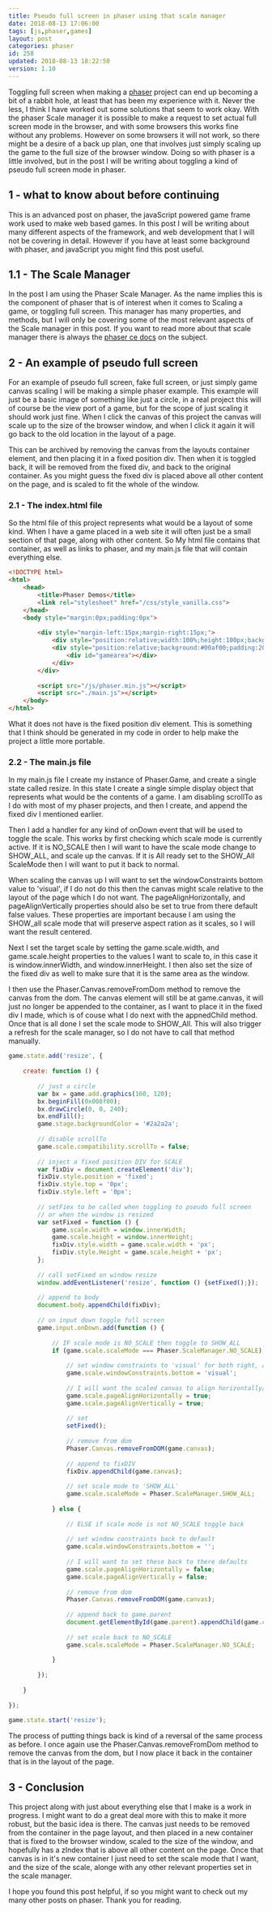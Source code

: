 ```yaml
---
title: Pseudo full screen in phaser using that scale manager
date: 2018-08-13 17:06:00
tags: [js,phaser,games]
layout: post
categories: phaser
id: 258
updated: 2018-08-13 18:22:50
version: 1.10
---
```


Toggling full screen when making a [phaser](http://phaser.io) project can end up becoming a bit of a rabbit hole, at least that has been my experience with it. Never the less, I think I have worked out some solutions that seem to work okay. With the phaser Scale manager it is possible to make a request to set actual full screen mode in the browser, and with some browsers this works fine without any problems. However on some browsers it will not work, so there might be a desire of a back up plan, one that involves just simply scaling up the game to the full size of the browser window. Doing so with phaser is a little involved, but in the post I will be writing about toggling a kind of pseudo full screen mode in phaser.

<!-- more -->

## 1 - what to know about before continuing

This is an advanced post on phaser, the javaScript powered game frame work used to make web based games. In this post I will be writing about many different aspects of the framework, and web development that I will not be covering in detail. However if you have at least some background with phaser, and javaScript you might find this post useful.

## 1.1 - The Scale Manager

In the post I am using the Phaser Scale Manager. As the name implies this is the component of phaser that is of interest when it comes to Scaling a game, or toggling full screen. This manager has many properties, and methods, but I will only be covering some of the most relevant aspects of the Scale manager in this post. If you want to read more about that scale manager there is always the [phaser ce docs](https://photonstorm.github.io/phaser-ce/Phaser.ScaleManager.html) on the subject.


## 2 - An example of pseudo full screen

For an example of pseudo full screen, fake full screen, or just simply game canvas scaling I will be making a simple phaser example. This example will just be a basic image of something like just a circle, in a real project this will of course be the view port of a game, but for the scope of just scaling it should work just fine. When I click the canvas of this project the canvas will scale up to the size of the browser window, and when I click it again it will go back to the old location in the layout of a page. 

This can be archived by removing the canvas from the layouts container element, and then placing it in a fixed position div. Then when it is toggled back, it will be removed from the fixed div, and back to the original container. As you might guess the fixed div is placed above all other content on the page, and is scaled to fit the whole of the window.

### 2.1 - The index.html file

So the html file of this project represents what would be a layout of some kind. When I have a game placed in a web site it will often just be a small section of that page, along with other content. So My html file contains that container, as well as links to phaser, and my main.js file that will contain everything else.

```html
<!DOCTYPE html>
<html>
    <head>
        <title>Phaser Demos</title>
        <link rel="stylesheet" href="/css/style_vanilla.css">
    </head>
    <body style="margin:0px;padding:0px">
 
        <div style="margin-left:15px;margin-right:15px;">
            <div style="position:relative;width:100%;height:100px;background:#af0000;"></div>
            <div style="position:relative;background:#00af00;padding:20px;">
                <div id="gamearea"></div>
            </div>
        </div>
 
        <script src="/js/phaser.min.js"></script>
        <script src="./main.js"></script>
    </body>
</html>
```

What it does not have is the fixed position div element. This is something that I think should be generated in my code in order to help make the project a little more portable.

### 2.2 - The main.js file

In my main.js file I create my instance of Phaser.Game, and create a single state called resize. In this state I create a single simple display object that represents what would be the contents of a game. I am disabling scrollTo as I do with most of my phaser projects, and then I create, and append the fixed div I mentioned earlier.

Then I add a handler for any kind of onDown event that will be used to toggle the scale. This works by first checking which scale mode is currently active. If it is NO_SCALE then I will want to have the scale mode change to SHOW_ALL, and scale up the canvas. If it is All ready set to the SHOW_All ScaleMode then I will want to put it back to normal.

When scaling the canvas up I will want to set the windowConstraints bottom value to 'visual', if I do not do this then the canvas might scale relative to the layout of the page which I do not want. The pageAlignHorizontally, and pageAlignVertically properties should also be set to true from there default false values. These properties are important because I am using the SHOW_all scale mode that will preserve aspect ration as it scales, so I will want the result centered.

Next I set the target scale by setting the game.scale.width, and game.scale.height properties to the values I want to scale to, in this case it is window.innerWidth, and window.innerHeight. I then also set the size of the fixed div as well to make sure that it is the same area as the window.

I then use the Phaser.Canvas.removeFromDom method to remove the canvas from the dom. The canvas element will still be at game.canvas, it will just no longer be appended to the container, as I want to place it in the fixed div I made, which is of couse what I do next with the appnedChild method. Once that is all done I set the scale mode to SHOW_All. This will also trigger a refresh for the scale manager, so I do not have to call that method manually.

```js
game.state.add('resize', {
 
    create: function () {
 
        // just a circle
        var bx = game.add.graphics(160, 120);
        bx.beginFill(0x008f00);
        bx.drawCircle(0, 0, 240);
        bx.endFill();
        game.stage.backgroundColor = '#2a2a2a';
 
        // disable scrollTo
        game.scale.compatibility.scrollTo = false;
 
        // inject a fixed position DIV for SCALE
        var fixDiv = document.createElement('div');
        fixDiv.style.position = 'fixed';
        fixDiv.style.top = '0px';
        fixDiv.style.left = '0px';
 
        // setFiex to be called when toggling to pseudo full screen
        // or when the window is resized
        var setFixed = function () {
            game.scale.width = window.innerWidth;
            game.scale.height = window.innerHeight;
            fixDiv.style.width = game.scale.width + 'px';
            fixDiv.style.Height = game.scale.height + 'px';
        };
 
        // call setFixed on window resize
        window.addEventListener('resize', function () {setFixed();});
 
        // append to body
        document.body.appendChild(fixDiv);
 
        // on input down toggle full screen
        game.input.onDown.add(function () {
 
            // IF scale mode is NO_SCALE then toggle to SHOW_ALL
            if (game.scale.scaleMode === Phaser.ScaleManager.NO_SCALE) {
 
                // set window constraints to 'visual' for both right, and bottom
                game.scale.windowConstraints.bottom = 'visual';
 
                // I will want the scaled canvas to align horizontally/Vertically
                game.scale.pageAlignHorizontally = true;
                game.scale.pageAlignVertically = true;
 
                // set
                setFixed();
 
                // remove from dom
                Phaser.Canvas.removeFromDOM(game.canvas);
 
                // append to fixDIV
                fixDiv.appendChild(game.canvas);
 
                // set scale mode to 'SHOW_ALL'
                game.scale.scaleMode = Phaser.ScaleManager.SHOW_ALL;
 
            } else {
 
                // ELSE if scale mode is not NO_SCALE toggle back
 
                // set window constraints back to default
                game.scale.windowConstraints.bottom = '';
 
                // I will want to set these back to there defaults
                game.scale.pageAlignHorizontally = false;
                game.scale.pageAlignVertically = false;
 
                // remove from dom
                Phaser.Canvas.removeFromDOM(game.canvas);
 
                // append back to game.parent
                document.getElementById(game.parent).appendChild(game.canvas);
 
                // set scale back to NO_SCALE
                game.scale.scaleMode = Phaser.ScaleManager.NO_SCALE;
 
            }
 
        });
 
    }
 
});
 
game.state.start('resize');
```

The process of putting things back is kind of a reversal of the same process as before. I once again use the Phaser.Canvas.removeFromDom method to remove the canvas from the dom, but I now place it back in the container that is in the layout of the page.

## 3 - Conclusion

This project along with just about everything else that I make is a work in progress. I might want to do a great deal more with this to make it more robust, but the basic idea is there. The canvas just needs to be removed from the container in the page layout, and then placed in a new container that is fixed to the browser window, scaled to the size of the window, and hopefully has a zIndex that is above all other content on the page. Once that canvas is in it's new container I just need to set the scale mode that I want, and the size of the scale, alonge with any other relevant properties set in the scale manager.

I hope you found this post helpful, if so you might want to check out my many other posts on phaser. Thank you for reading.
